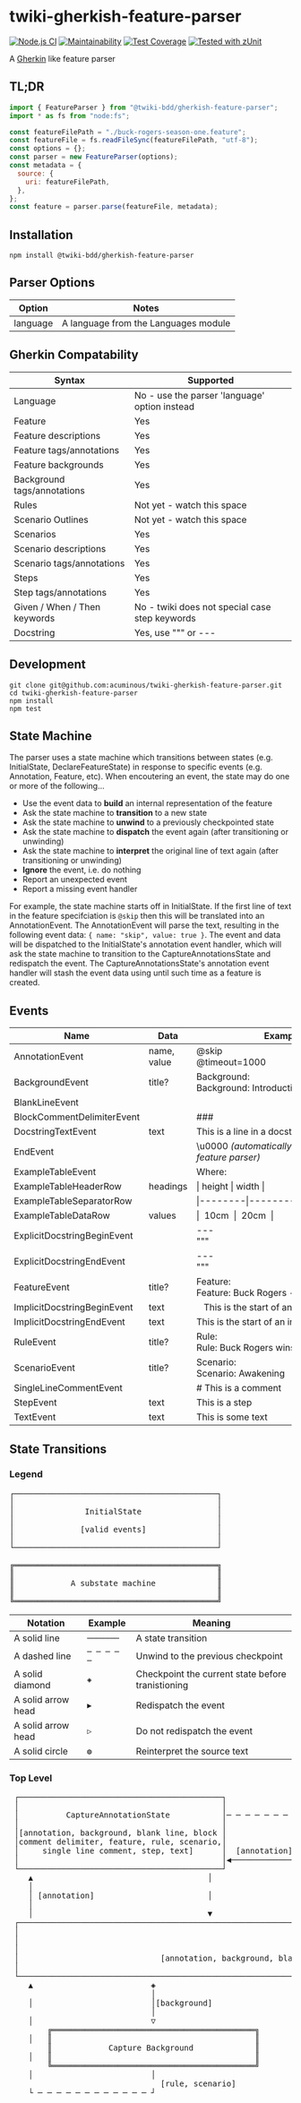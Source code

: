 # twiki-gherkish-feature-parser

[![Node.js CI](https://github.com/acuminous/twiki-gherkish-feature-parser/workflows/Node.js%20CI/badge.svg)](https://github.com/acuminous/twiki-gherkish-feature-parser/actions?query=workflow%3A%22Node.js+CI%22)
[![Maintainability](https://api.codeclimate.com/v1/badges/6837424f9e1fc6a634bf/maintainability)](https://codeclimate.com/github/acuminous/twiki-gherkish-feature-parser/maintainability)
[![Test Coverage](https://api.codeclimate.com/v1/badges/6837424f9e1fc6a634bf/test_coverage)](https://codeclimate.com/github/acuminous/twiki-gherkish-feature-parser/test_coverage)
[![Tested with zUnit](https://img.shields.io/badge/Tested%20with-zUnit-brightgreen)](https://www.npmjs.com/package/zunit)

A [Gherkin](https://cucumber.io/docs/gherkin/) like feature parser

## TL;DR

```js
import { FeatureParser } from "@twiki-bdd/gherkish-feature-parser";
import * as fs from "node:fs";

const featureFilePath = "./buck-rogers-season-one.feature";
const featureFile = fs.readFileSync(featureFilePath, "utf-8");
const options = {};
const parser = new FeatureParser(options);
const metadata = {
  source: {
    uri: featureFilePath,
  },
};
const feature = parser.parse(featureFile, metadata);
```

## Installation

```
npm install @twiki-bdd/gherkish-feature-parser
```

## Parser Options

| Option   | Notes                                |
| -------- | ------------------------------------ |
| language | A language from the Languages module |

## Gherkin Compatability

| Syntax                       | Supported                                      |
| ---------------------------- | ---------------------------------------------- |
| Language                     | No - use the parser 'language' option instead  |
| Feature                      | Yes                                            |
| Feature descriptions         | Yes                                            |
| Feature tags/annotations     | Yes                                            |
| Feature backgrounds          | Yes                                            |
| Background tags/annotations  | Yes                                            |
| Rules                        | Not yet - watch this space                     |
| Scenario Outlines            | Not yet - watch this space                     |
| Scenarios                    | Yes                                            |
| Scenario descriptions        | Yes                                            |
| Scenario tags/annotations    | Yes                                            |
| Steps                        | Yes                                            |
| Step tags/annotations        | Yes                                            |
| Given / When / Then keywords | No - twiki does not special case step keywords |
| Docstring                    | Yes, use """ or ---                            |

## Development

```
git clone git@github.com:acuminous/twiki-gherkish-feature-parser.git
cd twiki-gherkish-feature-parser
npm install
npm test
```

## State Machine

The parser uses a state machine which transitions between states (e.g. InitialState, DeclareFeatureState) in response to specific events (e.g. Annotation, Feature, etc). When encoutering an event, the state may do one or more of the following...

- Use the event data to **build** an internal representation of the feature
- Ask the state machine to **transition** to a new state
- Ask the state machine to **unwind** to a previously checkpointed state
- Ask the state machine to **dispatch** the event again (after transitioning or unwinding)
- Ask the state machine to **interpret** the original line of text again (after transitioning or unwinding)
- **Ignore** the event, i.e. do nothing
- Report an unexpected event
- Report a missing event handler

For example, the state machine starts off in InitialState. If the first line of text in the feature specifciation is `@skip` then this will be translated into an AnnotationEvent. The AnnotationEvent will parse the text, resulting in the following event data: `{ name: "skip", value: true }`. The event and data will be dispatched to the InitialState's annotation event handler, which will ask the state machine to transition to the CaptureAnnotationsState and redispatch the event. The CaptureAnnotationsState's annotation event handler will stash the event data using until such time as a feature is created.

## Events

| Name                        | Data        | Examples                                                                                        |
| --------------------------- | ----------- | ----------------------------------------------------------------------------------------------- |
| AnnotationEvent             | name, value | @skip<br/>@timeout=1000                                                                         |
| BackgroundEvent             | title?      | Background:<br/>Background: Introduction                                                        |
| BlankLineEvent              |             |                                                                                                 |
| BlockCommentDelimiterEvent  |             | ###                                                                                             |
| DocstringTextEvent          | text        | This is a line in a docstring                                                                   |
| EndEvent                    |             | \u0000 _(automatically appended by the feature parser)_                                         |
| ExampleTableEvent           |             | Where:                                                                                          |
| ExampleTableHeaderRow       | headings    | \| height \| width \|                                                                           |
| ExampleTableSeparatorRow    |             | \|--------\|---------\|                                                                         |
| ExampleTableDataRow         | values      | \|&nbsp;&nbsp;10cm&nbsp;&nbsp;\|&nbsp;&nbsp;20cm&nbsp;&nbsp;\|                                  |
| ExplicitDocstringBeginEvent |             | ---</br>"""</br>                                                                                |
| ExplicitDocstringEndEvent   |             | ---</br>"""</br>                                                                                |
| FeatureEvent                | title?      | Feature:<br/>Feature: Buck Rogers - Season One                                                  |
| ImplicitDocstringBeginEvent | text        | &nbsp;&nbsp;&nbsp;This&nbsp;is&nbsp;the&nbsp;start&nbsp;of&nbsp;an&nbsp;indented&nbsp;docstring |
| ImplicitDocstringEndEvent   | text        | This&nbsp;is&nbsp;the&nbsp;start&nbsp;of&nbsp;an&nbsp;indented&nbsp;docstring                   |
| RuleEvent                   | title?      | Rule:<br/>Rule: Buck Rogers wins                                                                |
| ScenarioEvent               | title?      | Scenario:<br/>Scenario: Awakening                                                               |
| SingleLineCommentEvent      |             | # This is a comment                                                                             |
| StepEvent                   | text        | This is a step                                                                                  |
| TextEvent                   | text        | This is some text                                                                               |

## State Transitions

### Legend

<pre>
┌───────────────────────────────────────────┐
│                                           │
│               InitialState                │
│                                           │
│              [valid events]               │
│                                           │
└───────────────────────────────────────────┘

╔═══════════════════════════════════════════╗
║                                           ║
║            A substate machine             ║
║                                           ║
╚═══════════════════════════════════════════╝
</pre>

| Notation           | Example     | Meaning                                           |
| ------------------ | ----------- | ------------------------------------------------- |
| A solid line       | `───────`   | A state transition                                |
| A dashed line      | `─ ─ ─ ─ ─` | Unwind to the previous checkpoint                 |
| A solid diamond    | `◈`         | Checkpoint the current state before tranistioning |
| A solid arrow head | `▶`         | Redispatch the event                              |
| A solid arrow head | `▷`         | Do not redispatch the event                       |
| A solid circle     | `◍`         | Reinterpret the source text                       |

### Top Level

<pre>
 ┌───────────────────────────────────────────┐                ┌───────────────────────────────────────────┐
 │                                           │                │                                           │
 │          CaptureAnnotationState           │─ ─ ─ ─ ─ ─ ─ ─▶│               InitialState                │
 │                                           │                │                                           │
 │[annotation, background, blank line, block │                │  [annotation, blank line, block comment   │
 │comment delimiter, feature, rule, scenario,│                │            delimiter, feature]            │
 │     single line comment, step, text]      │  [annotation]  │                                           │
 │                                           │◀───────────────│                                           │
 └───────────────────────────────────────────┘                └───────────────────────────────────────────┘
    ▲                                     │                                         ◈
    │                                                                               │
    │ [annotation]                        │                                         │ [feature]
    │                                                                               │
    │                                     ▼                                         ▽
 ┌────────────────────────────────────────────────────────────────────────────────────────────────────────────────────────────────────────────────────────────────────┐
 │                                                                                                                                                                    │
 │                                                                        DeclareFeatureState                                                                         │
 │                                                                                                                                                                    │
 │                              [annotation, background, blank line, block comment delimiter, rule, scenario, single line comment, text]                              │
 │                                                                                                                                                                    │
 └────────────────────────────────────────────────────────────────────────────────────────────────────────────────────────────────────────────────────────────────────┘
    ▲                         ◈                                                     ◈                          ▲                          ◈
                              │                                                     │                          │                          │
    │                         │[background]                                         │ [rule]                                              │ [scenario]
                              │                                                     │                          │                          │
    │                         ▽                                                     ▽                                                     ▼
        ╔═══════════════════════════════════════════╗         ╔═══════════════════════════════════════════╗    │    ╔═══════════════════════════════════════════╗
    │   ║                                           ║         ║                                           ║         ║                                           ║
        ║            Capture Background             ║         ║               Capture Rules               ║    │    ║             Capture Scenario              ║
    │   ║                                           ║         ║                                           ║         ║                                           ║
        ╚═══════════════════════════════════════════╝         ╚═══════════════════════════════════════════╝    │    ╚═══════════════════════════════════════════╝
    │                         │                                                                                                           │
                                [rule, scenario]                                                               │                            [rule, scenario]
    └ ─ ─ ─ ─ ─ ─ ─ ─ ─ ─ ─ ─ ┘                                                                                 ─ ─ ─ ─ ─ ─ ─ ─ ─ ─ ─ ─ ─ ┘
</pre>

```

```
